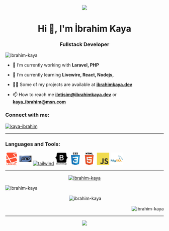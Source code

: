 <p align="center">
 <a href="https://ibrahimkaya.dev/" target="_blank" rel="noreferrer" title="ibrahimkaya.dev">
  <picture>
   <source media="(prefers-color-scheme: dark)" srcset="https://ibrahimkaya.dev/images/logo/ik-logo-03-alt.png">
   <source media="(prefers-color-scheme: light)" srcset="https://ibrahimkaya.dev/images/logo/ik-logo-01.png">
   <img src="https://ibrahimkaya.dev/images/logo/ik-logo-01.png" height="200">
  </picture>
 </a>
</p>



<h1 align="center">Hi 👋, I'm İbrahim Kaya</h1>
<h3 align="center">Fullstack Developer</h3>

<p align="left"> <img src="https://komarev.com/ghpvc/?username=ibrahim-kaya&label=Profile%20views&color=0e75b6&style=flat" alt="ibrahim-kaya" /> </p>

- 🔭 I’m currently working with **Laravel, PHP**

- 🌱 I’m currently learning **Livewire, React, Nodejs,**

- 👨‍💻 Some of my projects are available at **[ibrahimkaya.dev](https://ibrahimkaya.dev)**

- 📫 How to reach me **iletisim@ibrahimkaya.dev** or **kaya_ibrahim@msn.com**

<h3 align="left">Connect with me:</h3>
<p align="left">
<a href="https://linkedin.com/in/kaya-ibrahim" target="blank"><img align="center" src="https://raw.githubusercontent.com/rahuldkjain/github-profile-readme-generator/master/src/images/icons/Social/linked-in-alt.svg" alt="kaya-ibrahim" height="30" width="40" /></a>
</p>

<hr>

<h3 align="left">Languages and Tools:</h3>
<p align="left"> 
<a href="https://laravel.com/" target="_blank" rel="noreferrer"> <img src="https://raw.githubusercontent.com/devicons/devicon/master/icons/laravel/laravel-plain-wordmark.svg" alt="laravel" width="40" height="40"/></a> 
 <a href="https://www.php.net" target="_blank" rel="noreferrer"> <img src="https://raw.githubusercontent.com/devicons/devicon/master/icons/php/php-original.svg" alt="php" width="40" height="40"/></a>
 <a href="https://tailwindcss.com/" target="_blank" rel="noreferrer"> <img src="https://www.vectorlogo.zone/logos/tailwindcss/tailwindcss-icon.svg" alt="tailwind" width="40" height="40"/></a>
<a href="https://getbootstrap.com" target="_blank" rel="noreferrer"> <img src="https://raw.githubusercontent.com/devicons/devicon/master/icons/bootstrap/bootstrap-plain-wordmark.svg" alt="bootstrap" width="40" height="40"/></a> 
<a href="https://www.w3schools.com/css/" target="_blank" rel="noreferrer"> <img src="https://raw.githubusercontent.com/devicons/devicon/master/icons/css3/css3-original-wordmark.svg" alt="css3" width="40" height="40"/></a> 
<a href="https://www.w3.org/html/" target="_blank" rel="noreferrer"> <img src="https://raw.githubusercontent.com/devicons/devicon/master/icons/html5/html5-original-wordmark.svg" alt="html5" width="40" height="40"/></a> 
<a href="https://developer.mozilla.org/en-US/docs/Web/JavaScript" target="_blank" rel="noreferrer"> <img src="https://raw.githubusercontent.com/devicons/devicon/master/icons/javascript/javascript-original.svg" alt="javascript" width="40" height="40"/></a> 
<a href="https://www.mysql.com/" target="_blank" rel="noreferrer"> <img src="https://raw.githubusercontent.com/devicons/devicon/master/icons/mysql/mysql-original-wordmark.svg" alt="mysql" width="40" height="40"/></a> 
 </p>
 
 <hr>

<p align="center"> <a href="https://github.com/ryo-ma/github-profile-trophy"><img src="https://github-profile-trophy.vercel.app/?username=ibrahim-kaya" alt="ibrahim-kaya" /></a> </p>

<p align="left"><img align="center" src="https://github-readme-stats.vercel.app/api/top-langs?username=ibrahim-kaya&show_icons=true&locale=en&layout=compact" alt="ibrahim-kaya" /></p>

<p align="center">&nbsp;<img align="center" src="https://github-readme-stats.vercel.app/api?username=ibrahim-kaya&show_icons=true&locale=en" alt="ibrahim-kaya" /></p>

<p align="right"><img align="center" src="https://github-readme-streak-stats.herokuapp.com/?user=ibrahim-kaya&" alt="ibrahim-kaya" /></p>

<hr>

<p align="center">
 <a href="https://ibrahimkaya.dev/" target="_blank" rel="noreferrer" title="ibrahimkaya.dev">
   <picture>
   <source media="(prefers-color-scheme: dark)" srcset="https://ibrahimkaya.dev/images/logo/ik-logo-mini-alt.png">
   <source media="(prefers-color-scheme: light)" srcset="https://ibrahimkaya.dev/images/logo/ik-logo-mini.png">
   <img src="https://ibrahimkaya.dev/images/logo/ik-logo-mini.png" height="100">
   </picture>
 </a>
</p>
